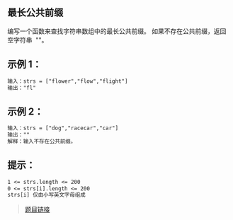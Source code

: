 ## 最长公共前缀

编写一个函数来查找字符串数组中的最长公共前缀。
如果不存在公共前缀，返回空字符串  ""。



## 示例 1：

```txt
输入：strs = ["flower","flow","flight"]
输出："fl"
```

## 示例 2：

```txt
输入：strs = ["dog","racecar","car"]
输出：""
解释：输入不存在公共前缀。
```

## 提示：

```txt
1 <= strs.length <= 200
0 <= strs[i].length <= 200
strs[i] 仅由小写英文字母组成
```
> [题目链接](https://leetcode-cn.com/leetbook/read/top-interview-questions-easy/xnmav1/)